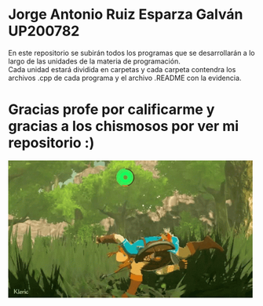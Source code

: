 # Jorge Antonio Ruiz Esparza Galván UP200782  
En este repositorio se subirán todos los programas que se desarrollarán a lo largo de las unidades de la materia de programación.  
Cada unidad estará dividida en carpetas y cada carpeta contendra los archivos .cpp de cada programa y el archivo .README con la evidencia.  
# Gracias profe por calificarme y gracias a los chismosos por ver mi repositorio :)  
![Linkbugged](Imagenes/loz-botw.gif)  








 


    
